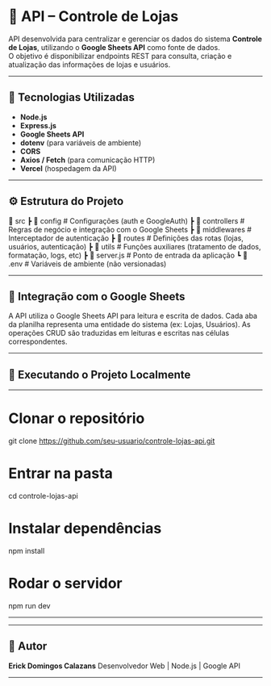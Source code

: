 # 🧾 API – Controle de Lojas

API desenvolvida para centralizar e gerenciar os dados do sistema **Controle de Lojas**, utilizando o **Google Sheets API** como fonte de dados.  
O objetivo é disponibilizar endpoints REST para consulta, criação e atualização das informações de lojas e usuários.

---

## 🚀 Tecnologias Utilizadas

- **Node.js**
- **Express.js**
- **Google Sheets API**
- **dotenv** (para variáveis de ambiente)
- **CORS**
- **Axios / Fetch** (para comunicação HTTP)
- **Vercel** (hospedagem da API)

---

## ⚙️ Estrutura do Projeto

  📂 src
  ┣ 📂 config        # Configurações (auth e GoogleAuth)
  ┣ 📂 controllers   # Regras de negócio e integração com o Google Sheets
  ┣ 📂 middlewares   # Interceptador de autenticação
  ┣ 📂 routes        # Definições das rotas (lojas, usuários, autenticação)
  ┣ 📂 utils         # Funções auxiliares (tratamento de dados, formatação, logs, etc)
  ┣ 📄 server.js     # Ponto de entrada da aplicação
  ┗ 📄 .env          # Variáveis de ambiente (não versionadas)

---
## 🧩 Integração com o Google Sheets

  A API utiliza o Google Sheets API para leitura e escrita de dados.
  Cada aba da planilha representa uma entidade do sistema (ex: Lojas, Usuários).
  As operações CRUD são traduzidas em leituras e escritas nas células correspondentes.
  
---

## 🧪 Executando o Projeto Localmente
---

  # Clonar o repositório
  git clone https://github.com/seu-usuario/controle-lojas-api.git

  # Entrar na pasta
  cd controle-lojas-api

  # Instalar dependências
  npm install

  # Rodar o servidor
  npm run dev

---

---

## 👤 Autor

  **Erick Domingos Calazans**
  Desenvolvedor Web | Node.js | Google API

---